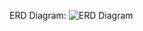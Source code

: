 ERD Diagram:
![ERD Diagram](https://user-images.githubusercontent.com/114144253/224697537-23b9507b-dfe1-4247-ae49-3d8ba7dc1fe3.png)
